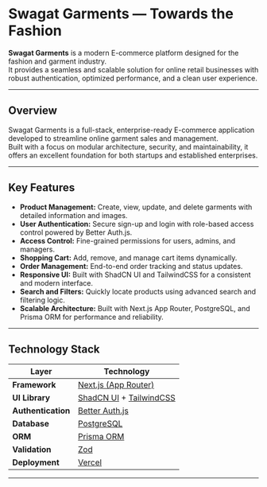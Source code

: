 # Swagat Garments — Towards the Fashion

**Swagat Garments** is a modern E-commerce platform designed for the fashion and garment industry.  
It provides a seamless and scalable solution for online retail businesses with robust authentication, optimized performance, and a clean user experience.

---

## Overview

Swagat Garments is a full-stack, enterprise-ready E-commerce application developed to streamline online garment sales and management.  
Built with a focus on modular architecture, security, and maintainability, it offers an excellent foundation for both startups and established enterprises.

---

## Key Features

- **Product Management:** Create, view, update, and delete garments with detailed information and images.  
- **User Authentication:** Secure sign-up and login with role-based access control powered by Better Auth.js.  
- **Access Control:** Fine-grained permissions for users, admins, and managers.  
- **Shopping Cart:** Add, remove, and manage cart items dynamically.  
- **Order Management:** End-to-end order tracking and status updates.  
- **Responsive UI:** Built with ShadCN UI and TailwindCSS for a consistent and modern interface.  
- **Search and Filters:** Quickly locate products using advanced search and filtering logic.  
- **Scalable Architecture:** Built with Next.js App Router, PostgreSQL, and Prisma ORM for performance and reliability.  

---

## Technology Stack

| Layer | Technology |
|--------|-------------|
| **Framework** | [Next.js (App Router)](https://nextjs.org/) |
| **UI Library** | [ShadCN UI](https://ui.shadcn.com/) + [TailwindCSS](https://tailwindcss.com/) |
| **Authentication** | [Better Auth.js](https://better-auth.js.org/) |
| **Database** | [PostgreSQL](https://www.postgresql.org/) |
| **ORM** | [Prisma ORM](https://www.prisma.io/) |
| **Validation** | [Zod](https://zod.dev/) |
| **Deployment** | [Vercel](https://vercel.com/) |

---

